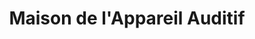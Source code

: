 ---
title: "Maison de l'Appareil Auditif"
url: /lille/maison-de-lappareil-auditif/
shop: les appareils auditifs
---